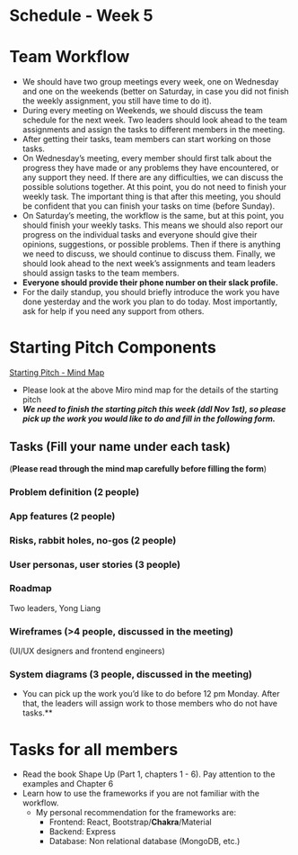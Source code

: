 # Schedule - Week 5

# Team Workflow

- We should have two group meetings every week, one on Wednesday and one on the weekends (better on Saturday, in case you did not finish the weekly assignment, you still have time to do it).
- During every meeting on Weekends, we should discuss the team schedule for the next week. Two leaders should look ahead to the team assignments and assign the tasks to different members in the meeting.
- After getting their tasks, team members can start working on those tasks.
- On Wednesday’s meeting, every member should first talk about the progress they have made or any problems they have encountered, or any support they need. If there are any difficulties, we can discuss the possible solutions together. At this point, you do not need to finish your weekly task. The important thing is that after this meeting, you should be confident that you can finish your tasks on time (before Sunday).
- On Saturday’s meeting, the workflow is the same, but at this point, you should finish your weekly tasks. This means we should also report our progress on the individual tasks and everyone should give their opinions, suggestions, or possible problems. Then if there is anything we need to discuss, we should continue to discuss them. Finally, we should look ahead to the next week’s assignments and team leaders should assign tasks to the team members.
- **Everyone should provide their phone number on their slack profile.**
- For the daily standup, you should briefly introduce the work you have done yesterday and the work you plan to do today. Most importantly, ask for help if you need any support from others.

# Starting Pitch Components

[Starting Pitch - Mind Map](https://miro.com/app/board/uXjVPKpWM3w=/)

- Please look at the above Miro mind map for the details of the starting pitch
- ***We need to finish the starting pitch this week (ddl Nov 1st), so please pick up the work you would like to do and fill in the following form.***
## Tasks (Fill your name under each task)
(**Please read through the mind map carefully before filling the form**)
### Problem definition (2 people) 

### App features (2 people)

### Risks, rabbit holes, no-gos (2 people)

### User personas, user stories (3 people)

### Roadmap 
Two leaders, Yong Liang

### Wireframes (>4 people, discussed in the meeting)
(UI/UX designers and frontend engineers)

### System diagrams (3 people, discussed in the meeting)

- You can pick up the work you’d like to do before 12 pm Monday. After that, the leaders will assign work to those members who do not have tasks.**

# Tasks for all members

- Read the book Shape Up (Part 1, chapters 1 - 6). Pay attention to the examples and Chapter 6
- Learn how to use the frameworks if you are not familiar with the workflow.
    - My personal recommendation for the frameworks are:
        - Frontend: React, Bootstrap/**Chakra**/Material
        - Backend: Express
        - Database: Non relational database (MongoDB, etc.)